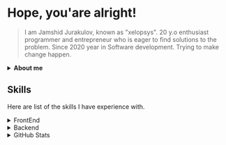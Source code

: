 # Hope, you'are alright!

> I am Jamshid Jurakulov,  known as "xelopsys".  20 y.o enthusiast programmer and entrepreneur who is eager to find solutions to the problem.  Since 2020 year in Software development.
> Trying to make change happen.

<details>
  <summary>
    <b>About me</b>
   </summary>
  <br/>
  
- 20 y.o. StrongJunior/Middle software engineer.
- Coffee lover

</details>


## Skills

Here are list of the skills I have experience with.

<details>
  <summary>
    FrontEnd
  </summary>
  <br/>
  - HTML5
  <br/>
  - CSS3
  <br/>
  - SASS
    <br/>
  - Bootstrap[4/5]
    <br/>
  - JQuery
    <br/>
  - JavaScript (ES6)
    <br/>
  - TypeScript
    <br/>
  - ReactJS
    <br/>
  - React query
    <br/>
  - Redux toolkit
    <br/>
  - NextJS
    <br/>
  - React Router DOM
    <br/>
  - Styled-components
    <br/>
  - Material UI
    <br/>
  - Tailwindcss
    <br/>
  - etc.
</details>

<details>
  <summary>
    Backend
  </summary>
<br/>
  - Nodejs
    <br/>
  - Express
    <br/>
  - JavaScript
    <br/>
  - TypeScript
    <br/>
  - MongoDB/Mongoose  
    <br/>
  - PostgreSql  
    <br/>
  - Docker  
    <br/>
  - etc.

</details>


<details>
  <summary>
   GitHub Stats
  </summary>
  <br/>
  <div display="flex">
  <p>
    <img width="55%" align="top" src="https://github-readme-stats.vercel.app/api?username=xelopsys&show_icons=true&hide_border=true&&count_private=true&include_all_commits=true&theme=gotham" />
    <img width="40%" align="top" src="https://github-readme-stats.vercel.app/api/top-langs/?username=xelopsys&exclude_repo=KNN-Image-Classification&show_icons=true&hide_border=true&layout=compact&langs_count=8&theme=gotham"/>
  </p>
</div>
</details>

